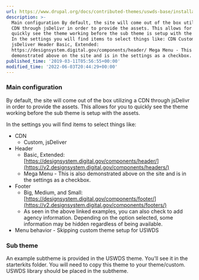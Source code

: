 ```yaml
---
url: https://www.drupal.org/docs/contributed-themes/uswds-base/installation
description: >-
  Main configuration By default, the site will come out of the box utilizing a
  CDN through jsDelivr in order to provide the assets. This allows for you to
  quickly see the theme working before the sub theme is setup with the assets.
  In the settings you will find items to select things like: CDN Custom,
  jsDeliver Header Basic, Extended:
  https://designsystem.digital.gov/components/header/ Mega Menu - This is also
  demonstrated above on the site and is in the settings as a checkbox.
published_time: '2019-03-11T05:56:55+00:00'
modified_time: '2022-06-03T20:44:29+00:00'
---
```

### Main configuration

By default, the site will come out of the box utilizing a CDN through jsDelivr in order to provide the assets. This allows for you to quickly see the theme working before the sub theme is setup with the assets.

In the settings you will find items to select things like:

* CDN  
   * Custom, jsDeliver
* Header  
   * Basic, Extended: [https://designsystem.digital.gov/components/header/](https://v2.designsystem.digital.gov/components/headers/)  
   * Mega Menu - This is also demonstrated above on the site and is in the settings as a checkbox.
* Footer  
   * Big, Medium, and Small: [https://designsystem.digital.gov/components/footer/](https://v2.designsystem.digital.gov/components/footers/)  
   * As seen in the above linked examples, you can also check to add agency information. Depending on the option selected, some information may be hidden regardless of being available.
* Menu behavior - Skipping custom theme setup for USWDS

### Sub theme

An example subtheme is provided in the USWDS theme. You'll see it in the starterkits folder. You will need to copy this theme to your theme/custom. USWDS library should be placed in the subtheme.